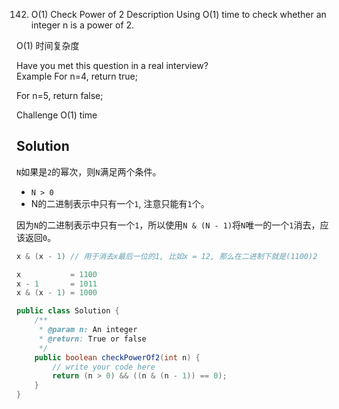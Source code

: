 142. O(1) Check Power of 2
Description
Using O(1) time to check whether an integer n is a power of 2.

O(1) 时间复杂度

Have you met this question in a real interview?  
Example
For n=4, return true;

For n=5, return false;

Challenge
O(1) time


## Solution

`N`如果是`2`的幂次，则`N`满足两个条件。

- `N > 0`
- N的二进制表示中只有一个`1`, 注意只能有`1`个。

因为`N`的二进制表示中只有一个`1`，所以使用`N & (N - 1)`将`N`唯一的一个`1`消去，应该返回`0`。

```java
x & (x - 1) // 用于消去x最后一位的1, 比如x = 12, 那么在二进制下就是(1100)2

x           = 1100
x - 1       = 1011
x & (x - 1) = 1000
```



```java
public class Solution {
    /**
     * @param n: An integer
     * @return: True or false
     */
    public boolean checkPowerOf2(int n) {
        // write your code here
        return (n > 0) && ((n & (n - 1)) == 0);
    }
}
```
